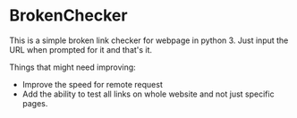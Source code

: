 # BrokenChecker

This is a simple broken link checker for webpage in python 3. 
Just input the URL when prompted for it and that's it.

Things that might need improving:
* Improve the speed for remote request
* Add the ability to test all links on whole website and not just specific pages.
